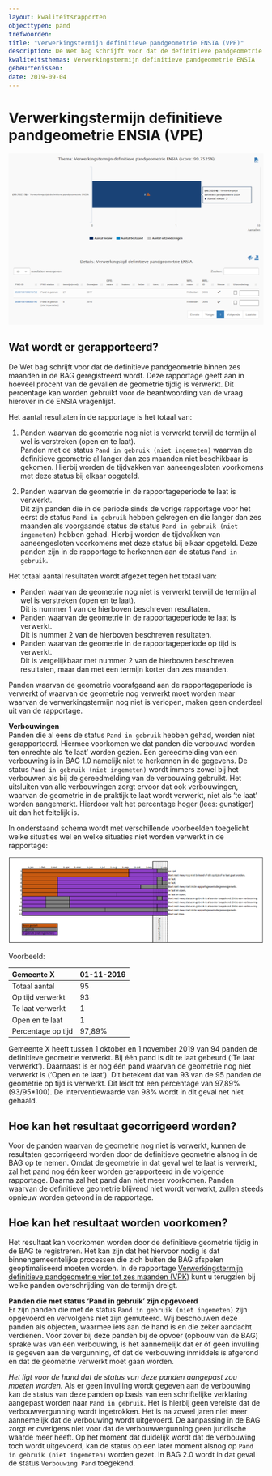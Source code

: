 ```yaml
---
layout: kwaliteitsrapporten
objecttypen: pand
trefwoorden:
title: "Verwerkingstermijn definitieve pandgeometrie ENSIA (VPE)"
description: De Wet bag schrijft voor dat de definitieve pandgeometrie binnen zes maanden in de BAG geregistreerd wordt. Deze rapportage geeft aan in hoeveel procent van de gevallen de geometrie tijdig is verwerkt.
kwaliteitsthemas: Verwerkingstermijn definitieve pandgeometrie ENSIA
gebeurtenissen:
date: 2019-09-04
---
```


# Verwerkingstermijn definitieve pandgeometrie ENSIA (VPE)

![](afbeeldingen/verwerkingstermijn-definitieve-pandgeometrie-ensia.png)

## Wat wordt er gerapporteerd?
De Wet bag schrijft voor dat de definitieve pandgeometrie binnen zes maanden in de BAG geregistreerd wordt. 
Deze rapportage geeft aan in hoeveel procent van de gevallen de geometrie tijdig is verwerkt. Dit percentage kan worden gebruikt voor de beantwoording van de vraag hierover in de ENSIA vragenlijst.

Het aantal resultaten in de rapportage is het totaal van:
1. Panden waarvan de geometrie nog niet is verwerkt terwijl de termijn al wel is verstreken (open en te laat).<br>
Panden met de status `Pand in gebruik (niet ingemeten)` waarvan de definitieve geometrie al langer dan zes maanden niet beschikbaar is 
gekomen. Hierbij worden de tijdvakken van aaneengesloten voorkomens met deze status bij elkaar opgeteld. 

2. Panden waarvan de geometrie in de rapportageperiode te laat is verwerkt.<br>
Dit zijn panden die in de periode sinds de vorige rapportage voor het eerst de status `Pand in gebruik` hebben gekregen en die langer dan zes maanden als voorgaande status de status `Pand in gebruik (niet ingemeten)` hebben gehad. Hierbij worden de tijdvakken van aaneengesloten voorkomens met deze status bij elkaar opgeteld. Deze panden zijn in de rapportage te herkennen aan de status `Pand in gebruik`.

Het totaal aantal resultaten wordt afgezet tegen het totaal van:
- Panden waarvan de geometrie nog niet is verwerkt terwijl de termijn al wel is verstreken (open en te laat). <br>Dit is nummer 1 van de hierboven beschreven resultaten. 
- Panden waarvan de geometrie in de rapportageperiode te laat is verwerkt. <br>Dit is nummer 2 van de hierboven beschreven resultaten.
- Panden waarvan de geometrie in de rapportageperiode op tijd is verwerkt. <br>Dit is vergelijkbaar met nummer 2 van de hierboven beschreven resultaten, maar dan met een termijn korter dan zes maanden. 

Panden waarvan de geometrie voorafgaand aan de rapportageperiode is verwerkt of waarvan de geometrie nog verwerkt moet worden maar waarvan de verwerkingstermijn nog niet is verlopen, maken geen onderdeel uit van de rapportage.

**Verbouwingen**<br>
Panden die al eens de status `Pand in gebruik` hebben gehad, worden niet gerapporteerd. Hiermee voorkomen we dat panden die verbouwd worden ten onrechte als ‘te laat’ worden gezien. Een gereedmelding van een verbouwing is in BAG 1.0 namelijk niet te herkennen in de gegevens. De status `Pand in gebruik (niet ingemeten)` wordt immers zowel bij het verbouwen als bij de gereedmelding van de verbouwing gebruikt. Het uitsluiten van alle verbouwingen zorgt ervoor dat ook verbouwingen, waarvan de geometrie in de praktijk te laat wordt verwerkt, niet als ‘te laat’ worden aangemerkt. Hierdoor valt het percentage hoger (lees: gunstiger) uit dan het feitelijk is.

In onderstaand schema wordt met verschillende voorbeelden toegelicht welke situaties wel en welke situaties niet worden verwerkt in de rapportage:

![](afbeeldingen/ensia-pandgeometrie.png)

Voorbeeld: 

|Gemeente X |01-11-2019 | 
|:--- |:--- |
| Totaal aantal | 95 | 
| Op tijd verwerkt | 93 | 
| Te laat verwerkt | 1 | 
| Open en te laat | 1 | 
| Percentage op tijd | 97,89% | 

Gemeente X heeft tussen 1 oktober en 1 november 2019 van 94 panden de definitieve geometrie verwerkt. 
Bij één pand is dit te laat gebeurd (‘Te laat verwerkt’). Daarnaast is er nog één pand waarvan de geometrie nog niet verwerkt is 
(‘Open en te laat’). Dit betekent dat van 93 van de 95 panden de geometrie op tijd is verwerkt. 
Dit leidt tot een percentage van 97,89% (93/95*100). De interventiewaarde van 98% wordt in dit geval net niet gehaald.

## Hoe kan het resultaat gecorrigeerd worden?
Voor de panden waarvan de geometrie nog niet is verwerkt, kunnen de resultaten gecorrigeerd worden door de definitieve geometrie alsnog 
in de BAG op te nemen. Omdat de geometrie in dat geval wel te laat is verwerkt, zal het pand nog één keer worden gerapporteerd in de 
volgende rapportage. Daarna zal het pand dan niet meer voorkomen. 
Panden waarvan de definitieve geometrie blijvend niet wordt verwerkt, zullen steeds opnieuw worden getoond in de rapportage.

## Hoe kan het resultaat worden voorkomen?
Het resultaat kan voorkomen worden door de definitieve geometrie tijdig in de BAG te registreren. 
Het kan zijn dat het hiervoor nodig is dat binnengemeentelijke processen die zich buiten de BAG afspelen geoptimaliseerd moeten worden. 
In de rapportage [Verwerkingstermijn definitieve pandgeometrie vier tot zes maanden (VPK)]({{-site.baseurl-}}/kwaliteitsrapporten/verwerkingstermijn-definitieve-pandgeometrie-vier-tot-zes-maanden) kunt u terugzien bij welke panden overschrijding van de termijn dreigt.

**Panden die met status ‘Pand in gebruik’ zijn opgevoerd**<br>
Er zijn panden die met de status `Pand in gebruik (niet ingemeten)` zijn opgevoerd en vervolgens niet zijn gemuteerd. Wij beschouwen deze panden als objecten, waarmee iets aan de hand is en die zeker aandacht verdienen. Voor zover bij deze panden bij de opvoer (opbouw van de BAG) sprake was van een verbouwing, is het aannemelijk dat er óf geen invulling is gegeven aan de vergunning, óf dat de verbouwing inmiddels is afgerond en dat de geometrie verwerkt moet gaan worden. 

_Het ligt voor de hand dat de status van deze panden aangepast zou moeten worden._
Als er geen invulling wordt gegeven aan de verbouwing kan de status van deze panden op basis van een schriftelijke verklaring aangepast worden naar `Pand in gebruik`. Het is hierbij geen vereiste dat de verbouwvergunning wordt ingetrokken. Het is na zoveel jaren niet meer aannemelijk dat de verbouwing wordt uitgevoerd. De aanpassing in de BAG zorgt er overigens niet voor dat de verbouwvergunning geen juridische waarde meer heeft. Op het moment dat duidelijk wordt dat de verbouwing toch wordt uitgevoerd, kan de status op een later moment alsnog op `Pand in gebruik (niet ingemeten)` worden gezet. In BAG 2.0 wordt in dat geval de status `Verbouwing Pand` toegekend. 
